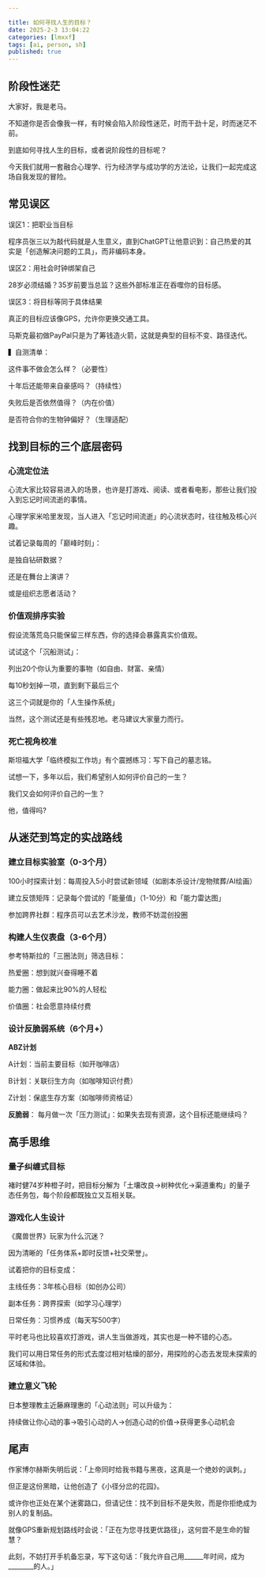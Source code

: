 ```yaml
---

title: 如何寻找人生的目标？
date: 2025-2-3 13:04:22 
categories: [lmxxf]
tags: [ai, person, sh]
published: true
---
```



## 阶段性迷茫

大家好，我是老马。

不知道你是否会像我一样，有时候会陷入阶段性迷茫，时而干劲十足，时而迷茫不前。

到底如何寻找人生的目标，或者说阶段性的目标呢？

今天我们就用一套融合心理学、行为经济学与成功学的方法论，让我们一起完成这场自我发现的冒险。

## 常见误区

误区1：把职业当目标  

程序员张三以为敲代码就是人生意义，直到ChatGPT让他意识到：自己热爱的其实是「创造解决问题的工具」，而非编码本身。

误区2：用社会时钟绑架自己  

28岁必须结婚？35岁前要当总监？这些外部标准正在吞噬你的目标感。

误区3：将目标等同于具体结果  

真正的目标应该像GPS，允许你更换交通工具。

马斯克最初做PayPal只是为了筹钱造火箭，这就是典型的目标不变、路径迭代。

▍自测清单：  

这件事不做会怎么样？（必要性）  

十年后还能带来自豪感吗？（持续性）  

失败后是否依然值得？（内在价值）  

是否符合你的生物钟偏好？（生理适配）

## 找到目标的三个底层密码

### 心流定位法  

心流大家比较容易进入的场景，也许是打游戏、阅读、或者看电影，那些让我们投入到忘记时间流逝的事情。

心理学家米哈里发现，当人进入「忘记时间流逝」的心流状态时，往往触及核心兴趣。

试着记录每周的「巅峰时刻」：  

是独自钻研数据？  

还是在舞台上演讲？  

或是组织志愿者活动？  

### 价值观排序实验  

假设流落荒岛只能保留三样东西，你的选择会暴露真实价值观。

试试这个「沉船测试」：  

列出20个你认为重要的事物（如自由、财富、亲情）  

每10秒划掉一项，直到剩下最后三个  

这三个词就是你的「人生操作系统」

当然，这个测试还是有些残忍地。老马建议大家量力而行。

### 死亡视角校准  

斯坦福大学「临终模拟工作坊」有个震撼练习：写下自己的墓志铭。

试想一下，多年以后，我们希望别人如何评价自己的一生？

我们又会如何评价自己的一生？

他，值得吗?

## 从迷茫到笃定的实战路线

### 建立目标实验室（0-3个月）  

100小时探索计划：每周投入5小时尝试新领域（如剧本杀设计/宠物殡葬/AI绘画）  

建立反馈矩阵：记录每个尝试的「能量值」（1-10分）和「能力雷达图」  

参加跨界社群：程序员可以去艺术沙龙，教师不妨混创投圈

### 构建人生仪表盘（3-6个月）  

参考特斯拉的「三圈法则」筛选目标：  

热爱圈：想到就兴奋得睡不着  

能力圈：做起来比90%的人轻松  

价值圈：社会愿意持续付费  

### 设计反脆弱系统（6个月+）  

**ABZ计划**  

A计划：当前主要目标（如开咖啡店）  

B计划：关联衍生方向（如咖啡知识付费）  

Z计划：保底生存方案（如咖啡师资格证）  

**反脆弱**：  每月做一次「压力测试」：如果失去现有资源，这个目标还能继续吗？

## 高手思维

### 量子纠缠式目标  

褚时健74岁种橙子时，把目标分解为「土壤改良→树种优化→渠道重构」的量子态任务包，每个阶段都既独立又互相关联。

### 游戏化人生设计  

《魔兽世界》玩家为什么沉迷？

因为清晰的「任务体系+即时反馈+社交荣誉」。

试着把你的目标变成：  

主线任务：3年核心目标（如创办公司）  

副本任务：跨界探索（如学习心理学）  

日常任务：习惯养成（每天写500字）  

平时老马也比较喜欢打游戏，讲人生当做游戏，其实也是一种不错的心态。

我们可以用日常任务的形式去度过相对枯燥的部分，用探险的心态去发现未探索的区域和体验。

### 建立意义飞轮  

日本整理教主近藤麻理惠的「心动法则」可以升级为：  

持续做让你心动的事→吸引心动的人→创造心动的价值→获得更多心动机会

## 尾声

作家博尔赫斯失明后说：「上帝同时给我书籍与黑夜，这真是一个绝妙的讽刺。」

但正是这份黑暗，让他创造了《小径分岔的花园》。

或许你也正处在某个迷雾路口，但请记住：找不到目标不是失败，而是你拒绝成为别人的复制品。 

就像GPS重新规划路线时会说：「正在为您寻找更优路径」，这何尝不是生命的智慧？

此刻，不妨打开手机备忘录，写下这句话：「我允许自己用______年时间，成为________的人。」


